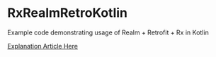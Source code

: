 # RxRealmRetroKotlin
Example code demonstrating usage of Realm + Retrofit + Rx in Kotlin


[Explanation Article Here](https://medium.com/@ahmedrizwan/kotlin-retrofit-rxandroid-realm-39d7be5dc9dc#.n5mqw8bp2)

